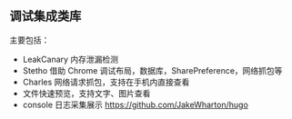 ## 调试集成类库

主要包括：

- LeakCanary 内存泄漏检测
- Stetho 借助 Chrome 调试布局，数据库，SharePreference，网络抓包等
- Charles 网络请求抓包，支持在手机内直接查看
- 文件快速预览，支持文字、图片查看
- console 日志采集展示
https://github.com/JakeWharton/hugo
